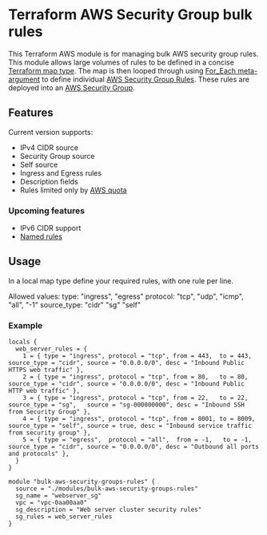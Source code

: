 # Terraform AWS Security Group bulk rules
This Terraform AWS module is for managing bulk AWS security group rules. This module allows large volumes of rules to be defined in a concise [Terraform map type](https://www.terraform.io/docs/language/expressions/types.html).  The map is then looped through using [For_Each meta-argument](https://www.terraform.io/docs/language/meta-arguments/for_each.html) to define individual [AWS Security Group Rules](https://registry.terraform.io/providers/hashicorp/aws/latest/docs/resources/security_group_rule). These rules are deployed into an [AWS Security Group](https://registry.terraform.io/providers/hashicorp/aws/latest/docs/resources/security_group).


## Features
Current version supports:
- IPv4 CIDR source
- Security Group source
- Self source
- Ingress and Egress rules
- Description fields
- Rules limited only by [AWS quota](https://docs.aws.amazon.com/vpc/latest/userguide/amazon-vpc-limits.html#vpc-limits-security-groups)

### Upcoming features
- IPv6 CIDR support
- [Named rules](https://github.com/terraform-aws-modules/terraform-aws-security-group/blob/master/rules.tf)


## Usage
In a local map type define your required rules, with one rule per line.

Allowed values:
type: "ingress", "egress"
protocol: "tcp", "udp", "icmp", "all", "-1"
source_type: "cidr" "sg" "self"

### Example
```
locals {
  web_server_rules = {
    1 = { type = "ingress", protocol = "tcp", from = 443,  to = 443,  source_type = "cidr", source = "0.0.0.0/0", desc = "Inbound Public HTTPS web traffic" },
    2 = { type = "ingress", protocol = "tcp", from = 80,   to = 80,   source_type = "cidr", source = "0.0.0.0/0", desc = "Inbound Public HTTP web traffic" },
    3 = { type = "ingress", protocol = "tcp", from = 22,   to = 22,   source_type = "sg",   source = "sg-000000000", desc = "Inbound SSH from Security Group" },
    4 = { type = "ingress", protocol = "tcp", from = 8001, to = 8009, source_type = "self", source = true, desc = "Inbound service traffic from security group" },
    5 = { type = "egress",  protocol = "all",  from = -1,   to = -1,   source_type = "cidr", source = "0.0.0.0/0", desc = "Outbound all ports and protocols" },
  }
}

module "bulk-aws-security-groups-rules" {
  source = "./modules/bulk-aws-security-groups-rules"
  sg_name = "webserver_sg"
  vpc = "vpc-0aa00aa0"
  sg_description = "Web server cluster security rules"
  sg_rules = web_server_rules
} 

```
